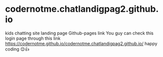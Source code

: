# codernotme.chatlandigpag2.github.io
kids chatting site landing page 
Github-pages link
You guy can check this login page through this link
https://codernotme.github.io/codernotme.chatlandigpag2.github.io/
happy coding 😌👍
